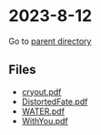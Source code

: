 # 2023-8-12

Go to [parent directory](../)

## Files

- [cryout.pdf](cryout.pdf)
- [DistortedFate.pdf](DistortedFate.pdf)
- [WATER.pdf](WATER.pdf)
- [WithYou.pdf](WithYou.pdf)
